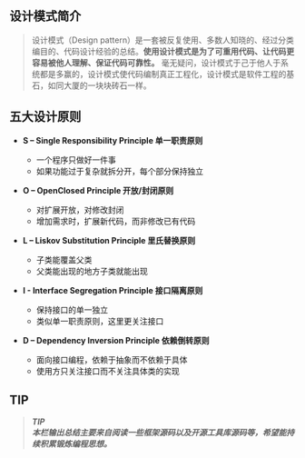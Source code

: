 ## 设计模式简介  
> 设计模式（Design pattern）是一套被反复使用、多数人知晓的、经过分类编目的、代码设计经验的总结。**使用设计模式是为了可重用代码、让代码更容易被他人理解、保证代码可靠性。**
毫无疑问，设计模式于己于他人于系统都是多赢的，设计模式使代码编制真正工程化，设计模式是软件工程的基石，如同大厦的一块块砖石一样。

## 五大设计原则
- **S – Single Responsibility Principle 单一职责原则**  
  - 一个程序只做好一件事
  - 如果功能过于复杂就拆分开，每个部分保持独立  

- **O – OpenClosed Principle 开放/封闭原则**
  - 对扩展开放，对修改封闭
  - 增加需求时，扩展新代码，而非修改已有代码

- **L – Liskov Substitution Principle 里氏替换原则**
  - 子类能覆盖父类
  - 父类能出现的地方子类就能出现

- **I - Interface Segregation Principle 接口隔离原则**
  - 保持接口的单一独立
  - 类似单一职责原则，这里更关注接口

- **D – Dependency Inversion Principle 依赖倒转原则**
  - 面向接口编程，依赖于抽象而不依赖于具体
  - 使用方只关注接口而不关注具体类的实现

## TIP
>  ***TIP***  
>  ***本栏输出总结主要来自阅读一些框架源码以及开源工具库源码等，希望能持续积累锻炼编程思想。***